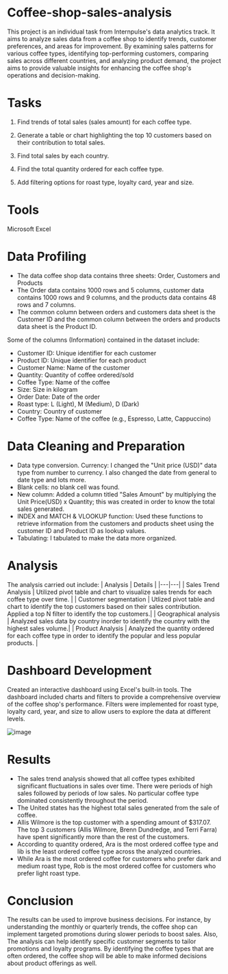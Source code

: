 # Coffee-shop-sales-analysis
This project is an individual task from Internpulse's data analytics track. It aims to analyze sales data from a coffee shop to identify trends, customer preferences, and areas for improvement. By examining sales patterns for various coffee types, identifying top-performing customers, comparing sales across different countries, and analyzing product demand, the project aims to provide valuable insights for enhancing the coffee shop's operations and decision-making.

# Tasks
1. Find trends of total sales (sales amount) for each coffee type.

2. Generate a table or chart highlighting the top 10 customers based on their contribution to total sales.

3. Find total sales by each country.
  
4. Find the total quantity ordered for each coffee type.

5. Add filtering options for roast type, loyalty card, year and size.
# Tools
Microsoft Excel
# Data Profiling
- The data coffee shop data contains three sheets: Order, Customers and Products
- The Order data contains 1000 rows and 5 columns, customer data contains 1000 rows and 9 columns, and the products data contains 48 rows and 7 columns.
- The common column between orders and customers data sheet is the Customer ID and the common column between the orders and products data sheet is the Product ID.

Some of the columns (Information) contained in the dataset include:
- Customer ID: Unique identifier for each customer
- Product ID: Unique identifier for each product
- Customer Name: Name of the customer
- Quantity: Quantity of coffee ordered/sold
- Coffee Type: Name of the coffee
- Size: Size in kilogram
- Order Date: Date of the order
- Roast type: L (Light), M (Medium), D (Dark)
- Country: Country of customer
- Coffee Type: Name of the coffee (e.g., Espresso, Latte, Cappuccino)
# Data Cleaning and Preparation
- Data type conversion. Currency: I changed the "Unit price (USD)" data type from number to currency. I also changed the date from general to date type and lots more. 
- Blank cells: no blank cell was found.
- New column: Added a column titled "Sales Amount" by multiplying the Unit Price(USD) x Quantity; this was created in order to know the total sales generated.
- INDEX and MATCH & VLOOKUP function: Used these functions to retrieve information from the customers and products sheet using the customer ID and Product ID as lookup values.
- Tabulating: I tabulated to make the data more organized. 
# Analysis
The analysis carried out include:
| Analysis | Details |
|---|---|
| Sales Trend Analysis | Utilized pivot table and chart to visualize sales trends for each coffee type over time. |
| Customer segmentation | Utlized pivot table and chart to identify the top customers based on their sales contribution. Applied a top N filter to identify the top customers.|
| Geographical analysis | Analyzed sales data by country inorder to identify the country with the highest sales volume.|
| Product Analysis | Analyzed the quantity ordered for each coffee type in order to identify the popular and less popular products. |
# Dashboard Development
Created an interactive dashboard using Excel's built-in tools. The dashboard included charts and filters to provide a comprehensive overview of the coffee shop's performance. Filters were implemented for roast type, loyalty card, year, and size to allow users to explore the data at different levels.

![image](https://github.com/user-attachments/assets/7280f51f-6768-4404-849b-a33523165b40)



# Results
- The sales trend analysis showed that all coffee types exhibited significant fluctuations in sales over time. There were periods of high sales followed by periods of low sales. No particular coffee type dominated consistently throughout the period.
- The United states has the highest total sales generated from the sale of coffee.
- Allis Wilmore is the top customer with a spending amount of $317.07. The top 3 customers (Allis Wilmore, Brenn Dundredge, and Terri Farra) have spent significantly more than the rest of the customers.
- According to quantity ordered, Ara is the most ordered coffee type and lib is the least ordered coffee type across the analyzed countries.
- While Ara is the most ordered coffee for customers who prefer dark and medium roast type, Rob is the most ordered coffee for customers who prefer light roast type.
  
# Conclusion
The results can be used to improve business decisions. For instance, by understanding the monthly or quarterly trends, the coffee shop can implement targeted promotions during slower periods to boost sales. Also, The analysis can help identify specific customer segments to tailor promotions and loyalty programs. By identifying the coffee types that are often ordered, the coffee shop will be able to make informed decisions about product offerings as well.  
